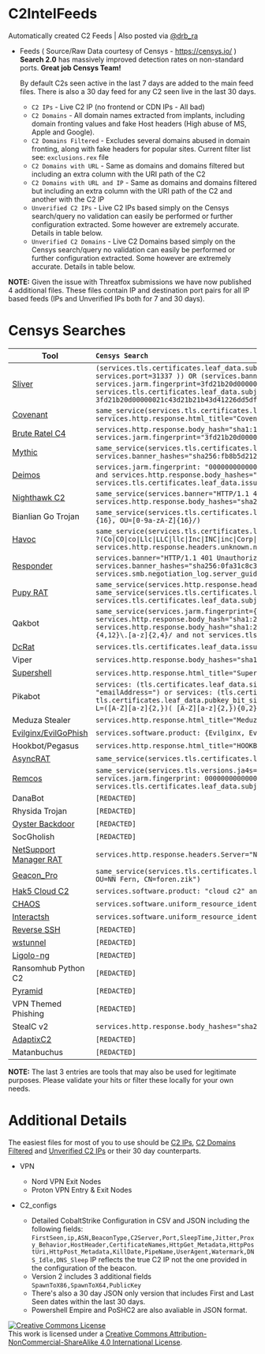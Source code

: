 # C2IntelFeeds
Automatically created C2 Feeds | Also posted via [@drb_ra](https://twitter.com/drb_ra)


* Feeds ( Source/Raw Data courtesy of Censys - https://censys.io/ ) \
 **Search 2.0** has massively improved detection rates on non-standard ports. **Great job Censys Team!**

  By default C2s seen active in the last 7 days are added to the main feed files. There is also a 30 day feed for any C2 seen live in the last 30 days.

  * `C2 IPs` - Live C2 IP (no frontend or CDN IPs - All bad)
  * `C2 Domains` - All domain names extracted from implants, including domain fronting values and fake Host headers (High abuse of MS, Apple and Google).
  * `C2 Domains Filtered` - Excludes several domains abused in domain fronting, along with fake headers for popular sites. Current filter list see:  `exclusions.rex` file
  * `C2 Domains with URL` - Same as domains and domains filtered but including an extra column with the URI path of the C2
  * `C2 Domains with URL and IP` - Same as domains and domains filtered but including an extra column with the URI path of the C2 and another with the C2 IP 
  * `Unverified C2 IPs` - Live C2 IPs based simply on the Censys search/query no validation can easily be performed or further configuration extracted. Some however are extremely accurate. Details in table below.
  * `Unverified C2 Domains` - Live C2 Domains based simply on the Censys search/query no validation can easily be performed or further configuration extracted. Some however are extremely accurate. Details in table below.

**NOTE:** Given the issue with Threatfox submissions we have now published 4 additional files. These files contain IP and destination port pairs for all IP based feeds (IPs and Unverified IPs both for 7 and 30 days).

# Censys Searches

| Tool | ```Censys Search```|
|------|:------------|
|[Sliver](https://github.com/BishopFox/sliver) |`(services.tls.certificates.leaf_data.subject.common_name="multiplayer" and same_service(services.jarm.fingerprint= 00000000000000000043d43d00043de2a97eabb398317329f027c66e4c1b01 and NOT services.port=31337 )) OR (services.banner_hashes="sha256:1f25c454ae331c582fbdb7af8a9839785a795b06a6649d92484b79565f7174ae" and services.jarm.fingerprint=3fd21b20d00000021c43d21b21b43d41226dd5dfc615dd4a96265559485910) OR same_service(services.tls.certificates.leaf_data.pubkey_bit_size: 2048 and services.tls.certificates.leaf_data.subject.organization: /(ACME\|Partners\|Tech\|Cloud\|Synergy\|Test\|Debug)? ?(co\|llc\|inc\|corp\|ltd)?/ and services.jarm.fingerprint: 3fd21b20d00000021c43d21b21b43d41226dd5dfc615dd4a96265559485910 and services.tls.certificates.leaf_data.subject.country: US and services.tls.certificates.leaf_data.subject.postal_code: /<1001-9999>/)`|
|[Covenant](https://github.com/cobbr/Covenant) |`same_service(services.tls.certificates.leaf_data.subject_dn="CN=Covenant" AND services.tls.certificates.leaf_data.issuer_dn="CN=Covenant") OR (services.software.product="Kestrel web server" AND services.http.response.html_title="Covenant")`|
|[Brute Ratel C4](https://bruteratel.com) |`services.http.response.body_hash="sha1:1a279f5df4103743b823ec2a6a08436fdf63fe30" OR same_service(services.http.response.body_hash="sha1:bc3023b36063a7681db24681472b54fa11f0d4ec" and services.jarm.fingerprint="3fd21b20d00000021c43d21b21b43de0a012c76cf078b8d06f4620c2286f5e")`|
|[Mythic](https://github.com/its-a-feature/Mythic) |`same_service(services.tls.certificates.leaf_data.subject_dn="O=Mythic" AND services.http.response.html_title="Mythic") OR services.banner_hashes="sha256:fb8b5d212f449a8ba61ab9ed9b44853315c33d12a07f8ce4642892750e251530" OR services.http.response.favicons.md5_hash="6be63470c32ef458926abb198356006c"`|
|[Deimos](https://github.com/DeimosC2/DeimosC2)|`services.jarm.fingerprint: "00000000000000000041d00000041d9535d5979f591ae8e547c5e5743e5b64" OR same_service(services.banner_hashes="sha256:38ea755e162c55ef70f9506dddfd01641fc838926af9c43eda652da63c67058b" and services.http.response.body_hashes="sha1:04ca7e137e1e9feead96a7df45bb67d5ab3de190" and services.tls.certificates.leaf_data.subject_dn="O=Acme Co" and services.tls.certificates.leaf_data.issuer_dn="O=Acme Co" and not services.tls.certificates.leaf_data.names="127.0.0.1:3000")`|
|[Nighthawk C2](https://www.mdsec.co.uk/nighthawk/) |`same_service(services.banner="HTTP/1.1 404 Not Found\r\nDate:  <REDACTED>\r\nX-Test: 2\r\nServer: Apache\r\nContent-Length: 20\r\n" and services.http.response.body_hashes="sha256:d872e8e4176213ea84ebc76d8fb621c31b4ca116fd0a51258813e804fe110ca4")`|
|Bianlian Go Trojan |`same_service(services.tls.certificates.leaf_data.subject_dn=/C=[0-9a-zA-Z]{16}, O=[0-9a-zA-Z]{16}, OU=[0-9a-zA-Z]{16}/ AND services.tls.certificates.leaf_data.issuer_dn=/C=[0-9a-zA-Z]{16}, O=[0-9a-zA-Z]{16}, OU=[0-9a-zA-Z]{16}/)`|     
|[Havoc](https://github.com/HavocFramework/Havoc) |`same_service(services.tls.certificates.leaf_data.issuer.organization=/(Acme\|ACME\|acme\|Partners\|PARTNERS\|partners\|Tech\|TECH\|tech\|Cloud\|CLOUD\|cloud\|Synergy\|SYNERGY\|synergy\|Test\|TEST\|test\|Debug\|DEBUG\|debug)? ?(Co\|CO\|co\|Llc\|LLC\|llc\|Inc\|INC\|inc\|Corp\|CORP\|corp\|Ltd\|LTD\|ltd)?/ AND services.tls.certificates.leaf_data.issuer.country=US AND services.tls.certificates.leaf_data.issuer.postal_code=/[0-9]{4}/) OR services.http.response.headers.unknown.name: "X-Havoc" OR services.banner_hashes="sha256:f5a45c4aa478a7ba9b44654a929bddc2f6453cd8d6f37cd893dda47220ad9870"`|
|[Responder](https://github.com/lgandx/Responder) |`services.banner="HTTP/1.1 401 Unauthorized\r\nServer: Microsoft-IIS/7.5\r\nDate:  <REDACTED>\r\nContent-Type: text/html\r\nWWW-Authenticate: NTLM\r\nContent-Length: 0\r\n" OR services.banner_hashes="sha256:0fa31c8c34a370931d8ffe8097e998f778db63e2e036fbd7727a71a0dcf5d28c" OR services.smb.negotiation_log.server_guid="00000000000000000000000000000000ee85abf7eaf60c4f928192476deb76a9"`|
|[Pupy RAT](https://github.com/n1nj4sec/pupy)|`same_service(services.http.response.headers.Etag:"aa3939fc357723135870d5036b12a67097b03309" AND services.http.response.headers.Server="nginx/1.13.8") OR same_service(services.tls.certificates.leaf_data.issuer.organization:/[a-zA-Z]{10}/ AND  services.tls.certificates.leaf_data.subject.organization:/[a-zA-Z]{10}/ AND services.tls.certificates.leaf_data.subject.organizational_unit="CONTROL")`|
|Qakbot|`same_service(services.jarm.fingerprint={"21d14d00021d21d21c42d43d0000007abc6200da92c2a1b69c0a56366cbe21","04d02d00004d04d04c04d02d04d04d9674c6b4e623ae36cc2d998e99e2262e"} AND services.http.response.body_hash="sha1:22e5446e82b3e46da34b5ebce6de5751664fb867") OR same_service(services.banner_hashes="sha256:5234096d7003929ad67037af6f5816933cab9e85f9b286468249ac9ab9bfb861" AND services.http.response.body_hash="sha1:22e5446e82b3e46da34b5ebce6de5751664fb867") OR (services.tls.certificates.leaf_data.subject_dn: /C=[A-Z]{2}, OU=([A-Z][a-z]{3,})( [A-Z][a-z]{3,}){0,2}, CN=[a-z]{4,12}\.[a-z]{2,4}/ and not services.tls.certificates.leaf_data.subject_dn:"OU=Domain Control Validated")`|
|[DcRat](https://github.com/qwqdanchun/DcRat)|`services.tls.certificates.leaf_data.issuer_dn="CN=DcRat Server, OU=qwqdanchun, O=DcRat By qwqdanchun, L=SH, C=CN"`|
|Viper|`services.http.response.body_hashes="sha1:cd40dbcdae84b1c8606f29342066547069ed5a33" OR services.http.response.favicons.md5_hash="a7469955bff5e489d2270d9b389064e1"`|
|[Supershell](https://github.com/tdragon6/Supershell/)|`services.http.response.html_title="Supershell - 登录" OR services.http.response.body_hashes="sha256:21ec9c71669486c5b874b1be3b9c341133e83939fdbeefa2080df1b1703c4928"`|
|Pikabot|`services: (tls.certificates.leaf_data.signature.self_signed: true and http.response.headers: (key: "Etag" and value.headers: '"3147526947+gzip"') and not tls.certificate.parsed.subject_dn: "emailAddress=") or services: (tls.certificates.leaf_data.signature.self_signed: true and tls.cipher_selected="TLS_ECDHE_RSA_WITH_CHACHA20_POLY1305_SHA256" and tls.certificates.leaf_data.pubkey_bit_size=4096 and tls.certificates.leaf_data.issuer_dn: /C=[A-Z]{2}, ST=[A-Z]{2}, O=([A-Z][a-z]{2,})( [A-Z][a-z\.]{2,}){0,5}, OU=([A-Z][a-z]{2,})( [A-Z][a-z\.]{2,}){0,5}, L=([A-Z][a-z]{2,})( [A-Z][a-z]{2,}){0,2}, CN=.*/)`|
|Meduza Stealer|`services.http.response.html_title="Meduza Stealer" OR services.http.response.favicons.md5_hash="e7a2bb050f7ec5ec2ba405400170a27d"`|
|[Evilginx/EvilGoPhish](https://help.evilginx.com)|`services.software.product: {Evilginx, EvilGoPhish}`|
|Hookbot/Pegasus|`services.http.response.html_title="HOOKBOT PANEL" OR services.http.response.favicons.hashes="sha256:b13b77f0b3d95c1146394ea855d915f189d3ea374179755cfb2ac47bfc8f306c"`|
|[AsyncRAT](https://github.com/NYAN-x-CAT/AsyncRAT-C-Sharp)|`same_service(services.tls.certificates.leaf_data.issuer_dn="CN=AsyncRAT Server" and services.tls.certificates.leaf_data.subject_dn="CN=AsyncRAT Server")`|
|[Remcos](https://breakingsecurity.net/remcos/)|`same_service(services.tls.versions.ja4s="t130200_1301_234ea6891581" and services.tls.ja3s="eb1d94daa7e0344597e756a1fb6e7054" and services.tls.cipher_selected="TLS_AES_128_GCM_SHA256" and services.jarm.fingerprint: 00000000000000000041d41d0000001798d6156df422564fb9b667b7418e4c and services.service_name="UNKNOWN" and services.tls.certificates.leaf_data.issuer_dn="" and services.tls.certificates.leaf_data.subject_dn="")`|
|DanaBot|`[REDACTED]`|
|Rhysida Trojan|`[REDACTED]`|
|[Oyster Backdoor](https://www.rapid7.com/blog/post/2024/06/17/malvertising-campaign-leads-to-execution-of-oyster-backdoor/)|`[REDACTED]`|
|SocGholish|`[REDACTED]`|
|[NetSupport Manager RAT](https://www.netsupportmanager.com)|`services.http.response.headers.Server="NetSupport Gateway/*"`|
|[Geacon_Pro](https://github.com/testxxxzzz/geacon_pro)|`same_service(services.tls.certificates.leaf_data.subject_dn="C=KZ, ST=KZ, L=, O=NN Fern Sub, OU=NN Fern, CN=foren.zik" AND  services.tls.certificates.leaf_data.issuer_dn="C=KZ, ST=KZ, L=, O=NN Fern Sub, OU=NN Fern, CN=foren.zik")`|
|[Hak5 Cloud C2](https://shop.hak5.org/products/c2)|`services.software.product: "cloud c2" and services.software.vendor="Hak5"`|
|[CHAOS](https://github.com/tiagorlampert/CHAOS)|`services.software.uniform_resource_identifier: "cpe:2.3:a:chaos:chaos:*:*:*:*:*:*:*:*"`|
|[Interactsh](https://github.com/projectdiscovery/interactsh)|`services.software.uniform_resource_identifier: "cpe:2.3:a:interactsh:interactsh:*:*:*:*:*:*:*:*"`|
|[Reverse SSH](https://github.com/NHAS/reverse_ssh)|`[REDACTED]`|
|[wstunnel](https://github.com/erebe/wstunnel)|`[REDACTED]`|
|[Ligolo-ng](https://github.com/nicocha30/ligolo-ng)|`[REDACTED]`|
|Ransomhub Python C2|`[REDACTED]`|
|[Pyramid](https://github.com/naksyn/Pyramid)|`[REDACTED]`|
|VPN Themed Phishing|`[REDACTED]`|
|StealC v2|`services.http.response.body_hashes="sha256:067b25c7c2e27041dc47a0a4564b56a6bbfdc41e5dd630dbf070fdada4dbff71"`|
|[AdaptixC2](https://github.com/Adaptix-Framework/AdaptixC2)|`[REDACTED]`|
|Matanbuchus|`[REDACTED]`|

**NOTE:** The last 3 entries are tools that may also be used for legitimate purposes. Please validate your hits or filter these locally for your own needs.

# Additional Details

  The easiest files for most of you to use should be [C2 IPs](https://github.com/drb-ra/C2IntelFeeds/blob/master/feeds/IPC2s.csv), [C2 Domains Filtered](https://github.com/drb-ra/C2IntelFeeds/blob/master/feeds/domainC2s-filter-abused.csv) and [Unverified C2 IPs](https://github.com/drb-ra/C2IntelFeeds/blob/master/feeds/unverified/IPC2s.csv) or their 30 day counterparts.  
  
* VPN 
  * Nord VPN Exit Nodes
  * Proton VPN Entry & Exit Nodes

* C2_configs 
  * Detailed CobaltStrike Configuration in CSV and JSON including the following fields:  `FirstSeen,ip,ASN,BeaconType,C2Server,Port,SleepTime,Jitter,Proxy_Behavior,HostHeader,CertificateNames,HttpGet_Metadata,HttpPostUri,HttpPost_Metadata,KillDate,PipeName,UserAgent,Watermark,DNS_Idle,DNS_Sleep` IP reflects the true C2 IP not the one provided in the configuration of the beacon.
  * Version 2 includes 3 additional fields `SpawnToX86,SpawnToX64,PublicKey`
  * There's also a 30 day JSON only version that includes First and Last Seen dates within the last 30 days. 
  * Powershell Empire and PoSHC2 are also avaliable in JSON format.


<a rel="license" href="http://creativecommons.org/licenses/by-nc-sa/4.0/"><img alt="Creative Commons License" style="border-width:0" src="https://i.creativecommons.org/l/by-nc-sa/4.0/88x31.png" /></a><br />This work is licensed under a <a rel="license" href="http://creativecommons.org/licenses/by-nc-sa/4.0/">Creative Commons Attribution-NonCommercial-ShareAlike 4.0 International License</a>.
